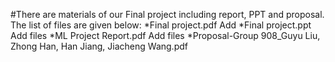 #There are materials of our Final project including report, PPT and proposal. 
The list of files are given below: 
*Final project.pdf	Add 
*Final project.ppt	Add files
*ML Project Report.pdf	Add files
*Proposal-Group 908_Guyu Liu, Zhong Han, Han Jiang, Jiacheng Wang.pdf
